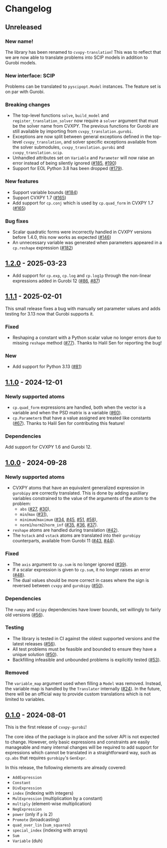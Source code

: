 # Changelog

## Unreleased

### New name!

The library has been renamed to `cvxpy-translation`! This was to reflect that we
are now able to translate problems into SCIP models in addition to Gurobi
models.

### New interface: SCIP

Problems can be translated to `pyscipopt.Model` instances. The feature set is on
par with Gurobi.

### Breaking changes

- The top-level functions `solve`, `build_model` and
  `register_translation_solver` now require a `solver` argument that must be the
  solver name from CVXPY. The previous functions for Gurobi are still available
  by importing from `cvxpy_translation.gurobi`.
- Exceptions are now split between general exceptions defined in the top-level
  `cvxpy_translation`, and solver specific exceptions available from the solver
  submodules, `cvxpy_translation.gurobi` and `cvxpy_translation.scip`.
- Unhandled attributes set on `Variable` and `Parameter` will now raise an error
  instead of being silently ignored
  ([#185](https://github.com/jonathanberthias/cvxpy-translation/pull/185),
  [#190](https://github.com/jonathanberthias/cvxpy-translation/pull/190))
- Support for EOL Python 3.8 has been dropped
  ([#179](https://github.com/jonathanberthias/cvxpy-translation/pull/179)).

### New features

- Support variable bounds
  ([#184](https://github.com/jonathanberthias/cvxpy-translation/pull/184))
- Support CVXPY 1.7
  ([#165](https://github.com/jonathanberthias/cvxpy-translation/pull/165))
- Add support for `cp.conj` which is used by `cp.quad_form` in CVXPY 1.7
  ([#165](https://github.com/jonathanberthias/cvxpy-translation/pull/165))

### Bug fixes

- Scalar quadratic forms were incorrectly handled in CVXPY versions before
  1.4.0, this now works as expected
  ([#146](https://github.com/jonathanberthias/cvxpy-translation/pull/146))
- An unnecessary variable was generated when parameters appeared in a
  `cp.reshape` expression
  ([#182](https://github.com/jonathanberthias/cvxpy-translation/pull/182))

## [1.2.0] - 2025-03-23

- Add support for `cp.exp`, `cp.log` and `cp.log1p` through the non-linear
  expressions added in Gurobi 12
  ([#86](https://github.com/jonathanberthias/cvxpy-translation/pull/86),
  [#87](https://github.com/jonathanberthias/cvxpy-translation/pull/87))

## [1.1.1] - 2025-02-01

This small release fixes a bug with manually set parameter values and adds
testing for 3.13 now that Gurobi supports it.

### Fixed

- Reshaping a constant with a Python scalar value no longer errors due to
  missing `reshape` method
  ([#77](https://github.com/jonathanberthias/cvxpy-translation/pull/77)). Thanks
  to Halil Sen for reporting the bug!

### New

- Add support for Python 3.13
  ([#81](https://github.com/jonathanberthias/cvxpy-translation/pull/81))

## [1.1.0] - 2024-12-01

### Newly supported atoms

- `cp.quad_form` expressions are handled, both when the vector is a variable and
  when the PSD matrix is a variable
  ([#60](https://github.com/jonathanberthias/cvxpy-translation/pull/60)).
- `cp.Parameter`s that have a value assigned are treated like constants
  ([#67](https://github.com/jonathanberthias/cvxpy-translation/pull/67)). Thanks
  to Halil Sen for contributing this feature!

### Dependencies

Add support for CVXPY 1.6 and Gurobi 12.

## [1.0.0] - 2024-09-28

### Newly supported atoms

- CVXPY atoms that have an equivalent generalized expression in `gurobipy` are
  correctly translated. This is done by adding auxilliary variables constrained
  to the value of the arguments of the atom to the problem:
  - `abs` ([#27](https://github.com/jonathanberthias/cvxpy-translation/pull/27),
    [#30](https://github.com/jonathanberthias/cvxpy-translation/pull/30)),
  - `min`/`max`
    ([#31](https://github.com/jonathanberthias/cvxpy-translation/pull/31)),
  - `minimum`/`maximum`
    ([#34](https://github.com/jonathanberthias/cvxpy-translation/pull/34),
    [#45](https://github.com/jonathanberthias/cvxpy-translation/pull/45),
    [#51](https://github.com/jonathanberthias/cvxpy-translation/pull/51),
    [#58](https://github.com/jonathanberthias/cvxpy-translation/pull/58)),
  - `norm1`/`norm2`/`norm_inf`
    ([#35](https://github.com/jonathanberthias/cvxpy-translation/pull/35),
    [#36](https://github.com/jonathanberthias/cvxpy-translation/pull/36),
    [#37](https://github.com/jonathanberthias/cvxpy-translation/pull/37)).
- `reshape` atoms are handled during translation
  ([#42](https://github.com/jonathanberthias/cvxpy-translation/pull/42)).
- The `hstack` and `vstack` atoms are translated into their `gurobipy`
  counterparts, available from Gurobi 11
  ([#43](https://github.com/jonathanberthias/cvxpy-translation/pull/43),
  [#44](https://github.com/jonathanberthias/cvxpy-translation/pull/44)).

### Fixed

- The `axis` argument to `cp.sum` is no longer ignored
  ([#39](https://github.com/jonathanberthias/cvxpy-translation/pull/39)).
- If a scalar expression is given to `cp.sum`, it no longer raises an error
  ([#48](https://github.com/jonathanberthias/cvxpy-translation/pull/48)).
- The dual values should be more correct in cases where the sign is reversed
  between `cvxpy` and `gurobipy`
  ([#50](https://github.com/jonathanberthias/cvxpy-translation/pull/50)).

### Dependencies

The `numpy` and `scipy` dependencies have lower bounds, set willingly to fairly
old versions
([#56](https://github.com/jonathanberthias/cvxpy-translation/pull/56)).

### Testing

- The library is tested in CI against the oldest supported versions and the
  latest releases
  ([#56](https://github.com/jonathanberthias/cvxpy-translation/pull/56)).
- All test problems must be feasible and bounded to ensure they have a unique
  solution
  ([#50](https://github.com/jonathanberthias/cvxpy-translation/pull/50)).
- Backfilling infeasible and unbounded problems is explicitly tested
  ([#53](https://github.com/jonathanberthias/cvxpy-translation/pull/53)).

### Removed

The `variable_map` argument used when filling a `Model` was removed. Instead,
the variable map is handled by the `Translater` internally
([#24](https://github.com/jonathanberthias/cvxpy-translation/pull/24)). In the
future, there will be an official way to provide custom translations which is
not limited to variables.

## [0.1.0] - 2024-08-01

This is the first release of `cvxpy-gurobi`!

The core idea of the package is in place and the solver API is not expected to
change. However, only basic expressions and constraints are easily manageable
and many internal changes will be required to add support for expressions which
cannot be translated in a straightforward way, such as `cp.abs` that requires
`gurobipy`'s `GenExpr`.

In this release, the following elements are already covered:

- `AddExpression`
- `Constant`
- `DivExpression`
- `index` (indexing with integers)
- `MulExpression` (multiplication by a constant)
- `multiply` (element-wise multiplication)
- `NegExpression`
- `power` (only if `p` is 2)
- `Promote` (broadcasting)
- `quad_over_lin` (`sum_squares`)
- `special_index` (indexing with arrays)
- `Sum`
- `Variable` (duh)

[0.1.0]:
  https://github.com/jonathanberthias/cvxpy-translation/compare/7d97aaf...v0.1.0
[1.0.0]:
  https://github.com/jonathanberthias/cvxpy-translation/compare/v0.1.0...v1.0.0
[1.1.0]:
  https://github.com/jonathanberthias/cvxpy-translation/compare/v1.0.0...v1.1.0
[1.1.1]:
  https://github.com/jonathanberthias/cvxpy-translation/compare/v1.1.0...v1.1.1
[1.2.0]:
  https://github.com/jonathanberthias/cvxpy-translation/compare/v1.1.1...v1.2.0
